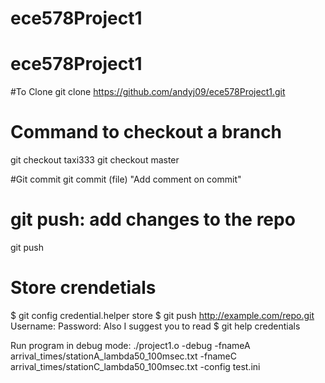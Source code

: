 # ece578Project1



# ece578Project1

#To Clone
git clone https://github.com/andyj09/ece578Project1.git


# Command to checkout a branch
git checkout taxi333
git checkout master


#Git  commit
git commit  (file) "Add comment on commit"

# git push: add changes to the repo
git push




# Store crendetials

$ git config credential.helper store
$ git push http://example.com/repo.git
Username: <type your username>
Password: <type your password>
Also I suggest you to read
$ git help credentials

Run program in debug mode:
./project1.o -debug -fnameA arrival_times/stationA_lambda50_100msec.txt -fnameC arrival_times/stationC_lambda50_100msec.txt -config test.ini
